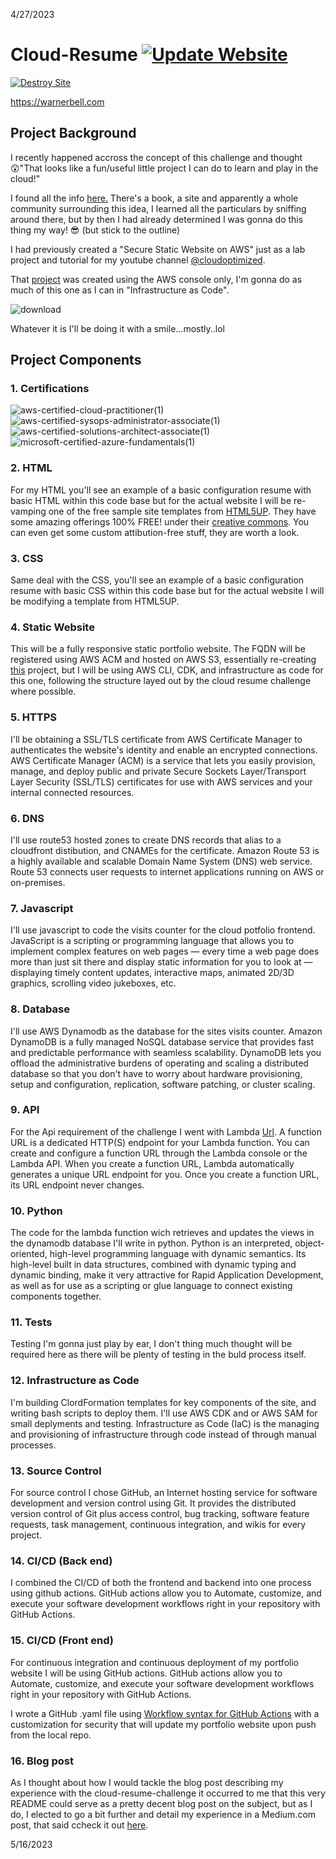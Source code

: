 4/27/2023 
# Cloud-Resume  [![Update Website](https://github.com/Warner-Bell/cloud-resume-challenge/actions/workflows/frontend-cicd.yaml/badge.svg)](https://github.com/Warner-Bell/cloud-resume-challenge/actions/workflows/frontend-cicd.yaml)

[![Destroy Site](https://github.com/Warner-Bell/cloud-resume-challenge/actions/workflows/siteDestroy.yaml/badge.svg)](https://github.com/Warner-Bell/cloud-resume-challenge/actions/workflows/siteDestroy.yaml) 

https://warnerbell.com

## Project Background
I recently happened accross the concept of this challenge and thought :astonished:"That looks like a fun/useful little project I can do to learn and play in the cloud!"

I found all the info [here.](https://cloudresumechallenge.dev/)  There's a book, a site and apparently a whole community surrounding this idea, I learned all the particulars by sniffing around there, but by then I had already determined I was gonna do this thing my way! :sunglasses: (but stick to the outline)
  
I had previously created a "Secure Static Website on AWS" just as a lab project and tutorial for my youtube channel [@cloudoptimized](https://www.youtube.com/@cloudoptimized?sub_confirmation=1). 

That [project](https://youtu.be/gnj4yEO4I0I) was created using the AWS console only, I'm gonna do as much of this one as I can in "Infrastructure as Code". 

![download](https://user-images.githubusercontent.com/100949697/235042052-0db3afd3-d34f-49ee-9f2f-d732d9568cbb.jpg)

Whatever it is I'll be doing it with a smile...mostly..lol



## Project Components
### 1. Certifications

![aws-certified-cloud-practitioner(1)](https://user-images.githubusercontent.com/100949697/235172685-ecf165f9-2e84-4cf7-b776-242bd4700a0e.png)
![aws-certified-sysops-administrator-associate(1)](https://user-images.githubusercontent.com/100949697/235172729-3bfa0560-06e0-4212-b743-0e3112a2ce23.png)
![aws-certified-solutions-architect-associate(1)](https://user-images.githubusercontent.com/100949697/235172769-80d0842f-a255-4844-818a-217d96e55eef.png)
![microsoft-certified-azure-fundamentals(1)](https://user-images.githubusercontent.com/100949697/235172811-ed49608a-6125-407a-bf4f-66b9005efa3b.png)

### 2. HTML

For my HTML you'll see an example of a basic configuration resume with basic HTML within this code base but for the actual website I will be re-vamping one of the free sample site templates from [HTML5UP](https://html5up.net/). They have some amazing offerings 100% FREE! under their [creative commons](https://html5up.net/license). You can even get some custom attibution-free stuff, they are worth a look.

### 3. CSS

Same deal with the CSS, you'll see an example of a basic configuration resume with basic CSS within this code base but for the actual website I will be modifying a template from HTML5UP.

### 4. Static Website

This will be a fully responsive static portfolio website. The FQDN will be registered using AWS ACM and hosted on AWS S3, essentially re-creating [this](https://medium.com/@Warner_Bell/build-a-secure-static-website-using-s3-cloudfront-acm-and-route-53-ab1a0aee1ef9) project, but I will be using AWS CLI, CDK, and infrastructure as code for this one, following the structure layed out by the cloud resume challenge where possible.

### 5. HTTPS
I'll be obtaining a SSL/TLS certificate from AWS Certificate Manager to authenticates the website's identity and enable an encrypted connections. AWS Certificate Manager (ACM) is a service that lets you easily provision, manage, and deploy public and private Secure Sockets Layer/Transport Layer Security (SSL/TLS) certificates for use with AWS services and your internal connected resources.

### 6. DNS
I'll use route53 hosted zones to create DNS records that alias to a cloudfront distibution, and CNAMEs for the certificate. Amazon Route 53 is a highly available and scalable Domain Name System (DNS) web service. Route 53 connects user requests to internet applications running on AWS or on-premises.

### 7. Javascript
I'll use javascript to code the visits counter for the cloud potfolio frontend. JavaScript is a scripting or programming language that allows you to implement complex features on web pages — every time a web page does more than just sit there and display static information for you to look at — displaying timely content updates, interactive maps, animated 2D/3D graphics, scrolling video jukeboxes, etc.

### 8. Database
I'll use AWS Dynamodb as the database for the sites visits counter. Amazon DynamoDB is a fully managed NoSQL database service that provides fast and predictable performance with seamless scalability. DynamoDB lets you offload the administrative burdens of operating and scaling a distributed database so that you don't have to worry about hardware provisioning, setup and configuration, replication, software patching, or cluster scaling.
### 9. API
For the Api requirement of the challenge I went with Lambda [Url](https://docs.aws.amazon.com/lambda/latest/dg/lambda-urls.html). A function URL is a dedicated HTTP(S) endpoint for your Lambda function. You can create and configure a function URL through the Lambda console or the Lambda API. When you create a function URL, Lambda automatically generates a unique URL endpoint for you. Once you create a function URL, its URL endpoint never changes.
### 10. Python
The code for the lambda function wich retrieves and updates the views in the dynamodb database I'll write in python. Python is an interpreted, object-oriented, high-level programming language with dynamic semantics. Its high-level built in data structures, combined with dynamic typing and dynamic binding, make it very attractive for Rapid Application Development, as well as for use as a scripting or glue language to connect existing components together.
### 11. Tests
Testing I'm gonna just play by ear, I don't thing much thought will be required here as there will be plenty of testing in the buld process itself.
### 12. Infrastructure as Code
I'm building ClordFormation templates for key components of the site, and writing bash scripts to deploy them. I'll use AWS CDK and or AWS SAM for small deplyments and testing. Infrastructure as Code (IaC) is the managing and provisioning of infrastructure through code instead of through manual processes.
### 13. Source Control
For source control I chose GitHub, an Internet hosting service for software development and version control using Git. It provides the distributed version control of Git plus access control, bug tracking, software feature requests, task management, continuous integration, and wikis for every project.
### 14. CI/CD (Back end)
I combined the CI/CD of both the frontend and backend into one process using github actions. GitHub actions allow you to Automate, customize, and execute your software development workflows right in your repository with GitHub Actions.
### 15. CI/CD (Front end)
For continuous integration and continuous deployment of my portfolio website I will be using GitHub actions. GitHub actions allow you to Automate, customize, and execute your software development workflows right in your repository with GitHub Actions.

I wrote a GitHub .yaml file using [Workflow syntax for GitHub Actions](https://docs.github.com/en/actions/using-workflows/workflow-syntax-for-github-actions#jobsjob_iduses) with a customization for security that will update my portfolio website upon push from the local repo.
### 16. Blog post
As I thought about how I would tackle the blog post describing my experience with the cloud-resume-challenge it occurred to me that this very README could serve as a pretty decent blog post on the subject, but as I do, I elected to go a bit further and detail my experience in a Medium.com post, that said ccheck it out [here](https://medium.com/@Warner_Bell/taking-on-the-cloud-resume-challenge-my-experience-898e78e49b61).

5/16/2023

